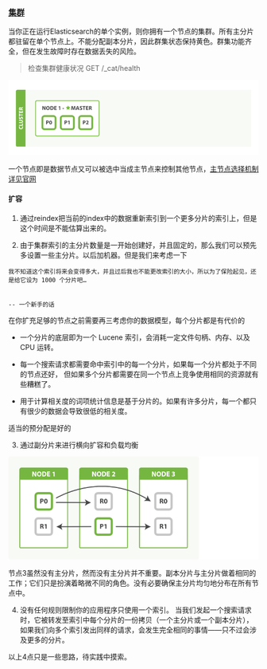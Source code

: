 ### [集群](https://www.elastic.co/guide/en/elasticsearch/reference/current/add-elasticsearch-nodes.html)

当你正在运行Elasticsearch的单个实例，则你拥有一个节点的集群。所有主分片都驻留在单个节点上。不能分配副本分片，因此群集状态保持黄色。群集功能齐全，但在发生故障时存在数据丢失的风险。

> 检查集群健康状况  GET /_cat/health

![单节点](../img/cluster1.png)

一个节点即是数据节点又可以被选中当成主节点来控制其他节点，[主节点选择机制详见官网](https://www.elastic.co/guide/en/elasticsearch/reference/current/modules-discovery.html)



#### 扩容

1. 通过reindex把当前的index中的数据重新索引到一个更多分片的索引上，但是这个时间是不能估算出来的。

2. 由于集群索引的主分片数量是一开始创建好，并且固定的，那么我们可以预先多设置一些主分片。以后加机器。但是我们来考虑一下

```text
我不知道这个索引将来会变得多大，并且过后我也不能更改索引的大小，所以为了保险起见，还是给它设为 1000 个分片吧…
    
                                                                                        -- 一个新手的话

```
在你扩充足够的节点之前需要再三考虑你的数据模型，每个分片都是有代价的

 * 一个分片的底层即为一个 Lucene 索引，会消耗一定文件句柄、内存、以及 CPU 运转。
 
 * 每一个搜索请求都需要命中索引中的每一个分片，如果每一个分片都处于不同的节点还好， 但如果多个分片都需要在同一个节点上竞争使用相同的资源就有些糟糕了。
 
 * 用于计算相关度的词项统计信息是基于分片的。如果有许多分片，每一个都只有很少的数据会导致很低的相关度。
 
 适当的预分配是好的
 
 3. 通过副分片来进行横向扩容和负载均衡
 
 ![负载均衡](../img/balance.png)
 
 节点3虽然没有主分片，然而没有主分片并不重要。副本分片与主分片做着相同的工作；它们只是扮演着略微不同的角色。没有必要确保主分片均匀地分布在所有节点中。
 
 4. 没有任何规则限制你的应用程序只使用一个索引。 当我们发起一个搜索请求时，它被转发至索引中每个分片的一份拷贝（一个主分片或一个副本分片），如果我们向多个索引发出同样的请求，会发生完全相同的事情——只不过会涉及更多的分片。
 
 以上4点只是一些思路，待实践中摸索。